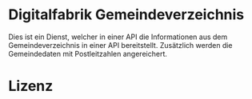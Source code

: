 # Digitalfabrik Gemeindeverzeichnis
Dies ist ein Dienst, welcher in einer API die Informationen aus dem Gemeindeverzeichnis in einer API bereitstellt. Zusätzlich werden die Gemeindedaten mit Postleitzahlen angereichert.

# Lizenz
